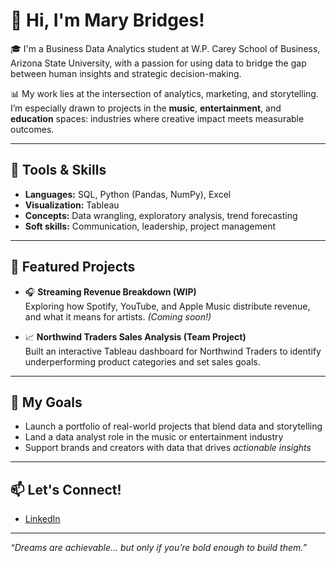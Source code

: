 # 👋 Hi, I'm Mary Bridges!

🎓 I'm a Business Data Analytics student at W.P. Carey School of Business, Arizona State University, with a passion for using data to bridge the gap between human insights and strategic decision-making.

📊 My work lies at the intersection of analytics, marketing, and storytelling. I’m especially drawn to projects in the **music**, **entertainment**, and **education** spaces: industries where creative impact meets measurable outcomes.

---

## 🔧 Tools & Skills
- **Languages:** SQL, Python (Pandas, NumPy), Excel
- **Visualization:** Tableau
- **Concepts:** Data wrangling, exploratory analysis, trend forecasting
- **Soft skills:** Communication, leadership, project management

---

## 📁 Featured Projects
- 🎧 **Streaming Revenue Breakdown (WIP)**  
  Exploring how Spotify, YouTube, and Apple Music distribute revenue, and what it means for artists. *(Coming soon!)*

- 📈 **Northwind Traders Sales Analysis (Team Project)**  
  Built an interactive Tableau dashboard for Northwind Traders to identify underperforming product categories and set sales goals.



---

## 🎯 My Goals
- Launch a portfolio of real-world projects that blend data and storytelling
- Land a data analyst role in the music or entertainment industry
- Support brands and creators with data that drives *actionable insights*

---

## 📫 Let's Connect!
- [LinkedIn](https://www.linkedin.com/in/maryebridges0/)

---

*“Dreams are achievable... but only if you’re bold enough to build them.”*
